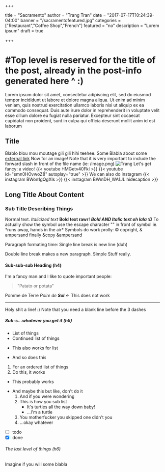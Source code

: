 +++

title = "Sacramento"
author = "Trang Tran"
date = "2017-07-17T10:24:39-04:00"
banner = "/sacramentofeatured.jpg"
categories = ["Restaurant","Coffee Shop","French"]
featured = "no"
description = "Lorem ipsum"
draft = true 

+++

# #Top level is reserved for the title of the post, already in the post-info generated here ^ :)
Lorem ipsum dolor sit amet, consectetur adipiscing elit, sed do eiusmod tempor incididunt ut labore et dolore magna aliqua. Ut enim ad minim veniam, quis nostrud exercitation ullamco laboris nisi ut aliquip ex ea commodo consequat. Duis aute irure dolor in reprehenderit in voluptate velit esse cillum dolore eu fugiat nulla pariatur. Excepteur sint occaecat cupidatat non proident, sunt in culpa qui officia deserunt mollit anim id est laborum

## Title
Blablo blou mou moutage gili gili hihi teehee.
Some Blabla about some [external link](http://www.google.com "some mouseover text")
Now for an image! Note that it is very important to include the forward slash in front of the file name (ie: /image.png)
![Trang](/poussin.jpg)
Let's get fancy: a video!
{{< youtube HMGetv40FkI >}}
{{< youtube id="smn0HOvwoZ8" autoplay="true" >}}
We can also do instagram
{{< instagram BWon1gQgXIs >}}
{{< instagram BWmDH_WA1JL hidecaption >}}

## Long Title About Content
### Sub Title Describing Things
Normal text.
*Italicized text*
**Bold text rawr!**
***Bold AND Italic text oh lala :D***
To actually show the symbol use the escape character "\" in front of symbol ie. \*runs away, hands in the air\*
Symbols do work prolly: &copy; copright, &amp; ampersand finally &amp;copy &ampersand

Paragraph formating time:
Single line break is new line (duh)

Double line break makes a new paragraph. Simple Stuff really.

#### Sub-sub-sub Heading (h4)
I'm a fancy man and I like to quote important people:

> "Patato or potata"

Pomme de Terre
*Poire de **Sol*** <- This does not work

---

Holy shit a line! :)
Note that you need a blank line before the 3 dashes

##### Sub-s...whatever you get it (h5)
* List of things
* Continued list of things
+ This also works for list
- And so does this

1. For an ordered list of things
2. Do this, it works
*  This probably works
+  And maybe this but like, don't do it
    1. And if you were wondering
    2. This is how you sub list
        * It's turtles all the way down baby!
        * ...I'm a turtle
    4. You motherfucker you skipped one didn't you
    11. ...okay whatever

- [ ] todo
- [x] done

###### The last level of things (h6)
Imagine if you will some blabla

